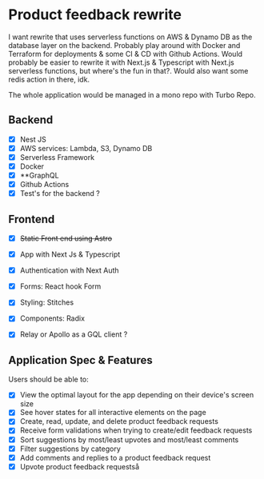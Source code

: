 # Product feedback rewrite

I want rewrite that uses serverless functions on AWS & Dynamo DB as the database layer on the backend. Probably play around with Docker and Terraform for deployments & some CI & CD with Github Actions. Would probably be easier to rewrite it with Next.js & Typescript with Next.js serverless functions, but where's the fun in that?. Would also want some redis action in there, idk.

The whole application would be managed in a mono repo with Turbo Repo.

## Backend

- [x] Nest JS
- [x] AWS services: Lambda, S3, Dynamo DB
- [x] Serverless Framework
- [x] Docker
- [x] **GraphQL
- [x] Github Actions
- [x] Test's for the backend ?

## Frontend

- [x] ~~Static Front end using Astro~~
- [x] App with Next Js & Typescript
- [x] Authentication with Next Auth
- [x] Forms: React hook Form
- [x] Styling: Stitches
- [x] Components: Radix
- [x] Relay or Apollo as a GQL client ?


## Application Spec & Features

Users should be able to:

- [x] View the optimal layout for the app depending on their device's screen size
- [x] See hover states for all interactive elements on the page
- [x] Create, read, update, and delete product feedback requests
- [x] Receive form validations when trying to create/edit feedback requests
- [x] Sort suggestions by most/least upvotes and most/least comments
- [x] Filter suggestions by category
- [x] Add comments and replies to a product feedback request
- [x] Upvote product feedback requestså